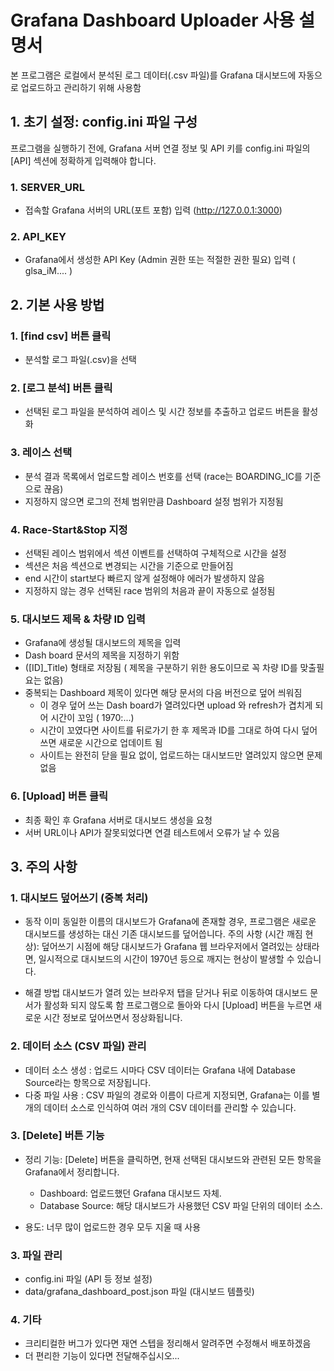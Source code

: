 # Grafana Dashboard Uploader 사용 설명서

본 프로그램은 로컬에서 분석된 로그 데이터(.csv 파일)를 Grafana 대시보드에 자동으로 업로드하고 관리하기 위해 사용함

## 1. 초기 설정: config.ini 파일 구성

프로그램을 실행하기 전에, Grafana 서버 연결 정보 및 API 키를 config.ini 파일의 [API] 섹션에 정확하게 입력해야 합니다.

### 1. SERVER_URL
* 접속할 Grafana 서버의 URL(포트 포함) 입력 (http://127.0.0.1:3000)

### 2. API_KEY
* Grafana에서 생성한 API Key (Admin 권한 또는 적절한 권한 필요) 입력 ( glsa_iM.... )

## 2. 기본 사용 방법

### 1. [find csv] 버튼 클릭
* 분석할 로그 파일(.csv)을 선택

### 2. [로그 분석] 버튼 클릭
* 선택된 로그 파일을 분석하여 레이스 및 시간 정보를 추출하고 업로드 버튼을 활성화

### 3. 레이스 선택
* 분석 결과 목록에서 업로드할 레이스 번호를 선택 (race는 BOARDING_IC를 기준으로 끊음)
* 지정하지 않으면 로그의 전체 범위만큼 Dashboard 설정 범위가 지정됨

### 4. Race-Start&Stop 지정
* 선택된 레이스 범위에서 섹션 이벤트를 선택하여 구체적으로 시간을 설정
* 섹션은 처음 섹션으로 변경되는 시간을 기준으로 만들어짐
* end 시간이 start보다 빠르지 않게 설정해야 에러가 발생하지 않음
* 지정하지 않는 경우 선택된 race 범위의 처음과 끝이 자동으로 설정됨


### 5. 대시보드 제목 & 차량 ID 입력
* Grafana에 생성될 대시보드의 제목을 입력
* Dash board 문서의 제목을 지정하기 위함 
* ([ID]_Title) 형태로 저장됨 ( 제목을 구분하기 위한 용도이므로 꼭 차량 ID를 맞출필요는 없음)
* 중복되는 Dashboard 제목이 있다면 해당 문서의 다음 버전으로 덮어 씌워짐
    * 이 경우 덮어 쓰는 Dash board가 열려있다면 upload 와 refresh가 겹치게 되어 시간이 꼬임 ( 1970:...)
    * 시간이 꼬였다면 사이트를 뒤로가기 한 후 제목과 ID를 그대로 하여 다시 덮어 쓰면 새로운 시간으로 업데이트 됨
    * 사이트는 완전히 닫을 필요 없이, 업로드하는 대시보드만 열려있지 않으면 문제 없음

### 6. [Upload] 버튼 클릭
* 최종 확인 후 Grafana 서버로 대시보드 생성을 요청
* 서버 URL이나 API가 잘못되었다면 연결 테스트에서 오류가 날 수 있음


## 3. 주의 사항

### 1. 대시보드 덮어쓰기 (중복 처리)

* 동작
이미 동일한 이름의 대시보드가 Grafana에 존재할 경우, 프로그램은 새로운 대시보드를 생성하는 대신 기존 대시보드를 덮어씁니다.
주의 사항 (시간 깨짐 현상): 덮어쓰기 시점에 해당 대시보드가 Grafana 웹 브라우저에서 열려있는 상태라면, 일시적으로 대시보드의 시간이 1970년 등으로 깨지는 현상이 발생할 수 있습니다.

* 해결 방법
대시보드가 열려 있는 브라우저 탭을 닫거나 뒤로 이동하여 대시보드 문서가 활성화 되지 않도록 함
프로그램으로 돌아와 다시 [Upload] 버튼을 누르면 새로운 시간 정보로 덮어쓰면서 정상화됩니다.

### 2. 데이터 소스 (CSV 파일) 관리

* 데이터 소스 생성 : 업로드 시마다 CSV 데이터는 Grafana 내에 Database Source라는 항목으로 저장됩니다.
* 다중 파일 사용 : CSV 파일의 경로와 이름이 다르게 지정되면, Grafana는 이를 별개의 데이터 소스로 인식하여 여러 개의 CSV 데이터를 관리할 수 있습니다.

### 3. [Delete] 버튼 기능

* 정리 기능: [Delete] 버튼을 클릭하면, 현재 선택된 대시보드와 관련된 모든 항목을 Grafana에서 정리합니다.
    * Dashboard: 업로드했던 Grafana 대시보드 자체.
    * Database Source: 해당 대시보드가 사용했던 CSV 파일 단위의 데이터 소스.

* 용도: 너무 많이 업로드한 경우 모두 지울 때 사용


### 3. 파일 관리
* config.ini 파일 (API 등 정보 설정)
* data/grafana_dashboard_post.json 파일 (대시보드 템플릿)


### 4. 기타
* 크리티컬한 버그가 있다면 재연 스텝을 정리해서 알려주면 수정해서 배포하겠음
* 더 편리한 기능이 있다면 전달해주십시오...
